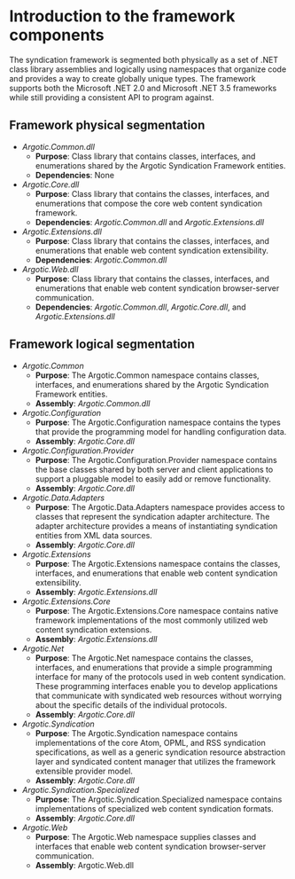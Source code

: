 # Introduction to the framework components

The syndication framework is segmented both physically as a set of .NET class library assemblies and logically using namespaces that organize code and provides a way to create globally unique types. The framework supports both the Microsoft .NET 2.0 and Microsoft .NET 3.5 frameworks while still providing a consistent API to program against.

## Framework physical segmentation
-  _Argotic.Common.dll_
	- __Purpose__: Class library that contains classes, interfaces, and enumerations shared by the Argotic Syndication Framework entities.
	- __Dependencies__: None
-  _Argotic.Core.dll_
	- __Purpose__: Class library that contains the classes, interfaces, and enumerations that compose the core web content syndication framework.
	- __Dependencies__: _Argotic.Common.dll_ and _Argotic.Extensions.dll_
-  _Argotic.Extensions.dll_
	- __Purpose__: Class library that contains the classes, interfaces, and enumerations that enable web content syndication extensibility.
	- __Dependencies__: _Argotic.Common.dll_
-  _Argotic.Web.dll_
	- __Purpose__: Class library that contains the classes, interfaces, and enumerations that enable web content syndication browser-server communication.
	- __Dependencies__: _Argotic.Common.dll_, _Argotic.Core.dll_, and _Argotic.Extensions.dll_

## Framework logical segmentation
-  _Argotic.Common_
	- __Purpose__: The Argotic.Common namespace contains classes, interfaces, and enumerations shared by the Argotic Syndication Framework entities.
	- __Assembly__: _Argotic.Common.dll_
-  _Argotic.Configuration_
	- __Purpose__: The Argotic.Configuration namespace contains the types that provide the programming model for handling configuration data.
	- __Assembly__: _Argotic.Core.dll_
-  _Argotic.Configuration.Provider_
	- __Purpose__: The Argotic.Configuration.Provider namespace contains the base classes shared by both server and client applications to support a pluggable model to easily add or remove functionality.
	- __Assembly__: _Argotic.Core.dll_
-  _Argotic.Data.Adapters_
	- __Purpose__: The Argotic.Data.Adapters namespace provides access to classes that represent the syndication adapter architecture. The adapter architecture provides a means of instantiating syndication entities from XML data sources.
	- __Assembly__: _Argotic.Core.dll_
-  _Argotic.Extensions_
	- __Purpose__: The Argotic.Extensions namespace contains the classes, interfaces, and enumerations that enable web content syndication extensibility.
	- __Assembly__: _Argotic.Extensions.dll_
-  _Argotic.Extensions.Core_
	- __Purpose__: The Argotic.Extensions.Core namespace contains native framework implementations of the most commonly utilized web content syndication extensions.
	- __Assembly__: _Argotic.Extensions.dll_
-  _Argotic.Net_
	- __Purpose__: The Argotic.Net namespace contains the classes, interfaces, and enumerations that provide a simple programming interface for many of the protocols used in web content syndication. These programming interfaces enable you to develop applications that communicate with syndicated web resources without worrying about the specific details of the individual protocols.
	- __Assembly__: _Argotic.Core.dll_
-  _Argotic.Syndication_
	- __Purpose__: The Argotic.Syndication namespace contains implementations of the core Atom, OPML, and RSS syndication specifications, as well as a generic syndication resource abstraction layer and syndicated content manager that utilizes the framework extensible provider model.
	- __Assembly__: _Argotic.Core.dll_
-  _Argotic.Syndication.Specialized_
	- __Purpose__: The Argotic.Syndication.Specialized namespace contains implementations of specialized web content syndication formats.
	- __Assembly__: _Argotic.Core.dll_
-  _Argotic.Web_
	- __Purpose__: The Argotic.Web namespace supplies classes and interfaces that enable web content syndication browser-server communication.
	- __Assembly__: Argotic.Web.dll
